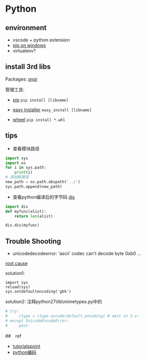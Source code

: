 # Python

## environment
+ vscode + python extension
+ [pip on windows](https://pypi.python.org/pypi/setuptools#windows-simplified)
+ virtualenv?

## install 3rd libs

Packages: [pypi](https://pypi.python.org/pypi)

管理工具:

+ [pip](http://pypi.python.org/pypi/pip#downloads)
    `pip install [libname]`

+ [easy installer](http://pypi.python.org/pypi/setuptools)
    `easy_install [libname]`

+ [wheel](http://pythonwheels.com/)
    `pip install *.whl`

## tips

+ 查看模块路径

```py
import sys
import os
for i in sys.path:
    print(i)
# 添加新路径
new_path = os.path.abspath('../')
sys.path.append(new_path)
```

+ 查看python编译后的字节码 [dis](https://docs.python.org/2/library/dis.html)

```py
import dis
def myfunc(alist):
    return len(alist)

dis.dis(myfunc)
```

## Trouble Shooting

+ unicodedecodeerror: 'ascii' codec can't decode byte 0xb0 ...

[root cause](https://docs.python.org/3/howto/unicode.html)

solution1:
```
import sys
reload(sys)
sys.setdefaultencoding('gbk')
```

solution2:
注释python27\lib\mimetypes.py中的
```py
# try:
#     ctype = ctype.encode(default_encoding) # omit in 3.x!
# except UnicodeEncodeError:
#     pass
```


##　ref

+ [tutorialspoint](http://www.tutorialspoint.com/python/string_decode.htm)
+ [python编码](http://wklken.me/posts/2013/08/31/python-extra-coding-intro.html)